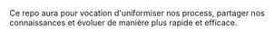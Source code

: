 Ce repo aura pour vocation d'uniformiser nos process, partager nos connaissances et évoluer de manière plus rapide et efficace.